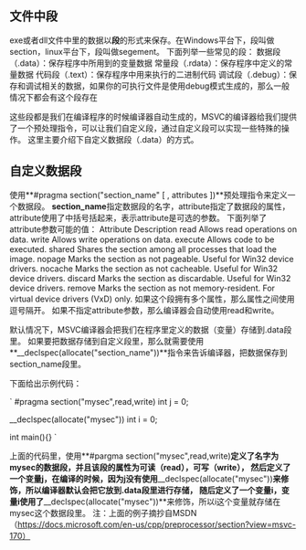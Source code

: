 ## 文件中段

exe或者dll文件中里的数据以**段**的形式来保存。在Windows平台下，段叫做section，linux平台下，段叫做segement。
下面列举一些常见的段：
数据段（.data）：保存程序中所用到的变量数据
常量段（.rdata）：保存程序中定义的常量数据
代码段（.text）：保存程序中用来执行的二进制代码
调试段（.debug）：保存和调试相关的数据，如果你的可执行文件是使用debug模式生成的，那么一般情况下都会有这个段存在

这些段都是我们在编译程序的时候编译器自动生成的，MSVC的编译器给我们提供了一个预处理指令，可以让我们自定义段，通过自定义段可以实现一些特殊的操作。
这里主要介绍下自定义数据段（.data）的方式。

## 自定义数据段

使用**#pragma section("section_name" [ , attributes ])**预处理指令来定义一个数据段。
**section_name**指定数据段的名字，attribute指定了数据段的属性，attribute使用了中括号括起来，表示attribute是可选的参数。
下面列举了attribute参数可能的值：
Attribute	Description
read	Allows read operations on data.
write	Allows write operations on data.
execute	Allows code to be executed.
shared	Shares the section among all processes that load the image.
nopage	Marks the section as not pageable. Useful for Win32 device drivers.
nocache	Marks the section as not cacheable. Useful for Win32 device drivers.
discard	Marks the section as discardable. Useful for Win32 device drivers.
remove	Marks the section as not memory-resident. For virtual device drivers (VxD) only.
如果这个段拥有多个属性，那么属性之间使用逗号隔开。
如果不指定attribute参数，那么编译器会自动使用read和write。

默认情况下，MSVC编译器会把我们在程序里定义的数据（变量）存储到.data段里。
如果要把数据存储到自定义段里，那么就需要使用**__declspec(allocate("section_name"))**指令来告诉编译器，把数据保存到section_name段里。

下面给出示例代码：

`
#pragma section("mysec",read,write)
int j = 0;

__declspec(allocate("mysec")) int i = 0;

int main(){}
`

上面的代码里，使用**#pargma section("mysec",read,write)**定义了名字为mysec的数据段，并且该段的属性为可读（read），可写（write），
然后定义了一个变量j，在编译的时候，因为j没有使用**__declspec(allocate("mysec"))**来修饰，所以编译器默认会把它放到.data段里进行存储，
随后定义了一个变量i，变量i使用了**__declspec(allocate("mysec"))**来修饰，所以i这个变量就存储在mysec这个数据段里。
注：上面的例子摘抄自MSDN（https://docs.microsoft.com/en-us/cpp/preprocessor/section?view=msvc-170）








